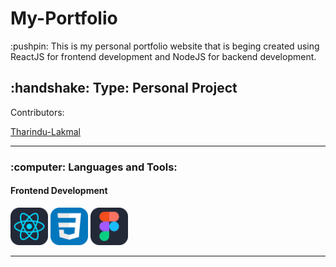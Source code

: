 <h1>My-Portfolio</h1>

<p>:pushpin: This is my personal portfolio website that is beging created using ReactJS for frontend development and NodeJS for backend development.</p>

<h2>:handshake: Type: Personal Project</h2>
<p>Contributors: </p>

[Tharindu-Lakmal](https://github.com/Tharindu-Lakmal)

---

<h3>:computer: Languages and Tools:</h3>
<p align = "left">
  <h4 align = "left">Frontend Development</h4>
  <p align = "left">
    <img src="https://github.com/Tharindu-Lakmal/Tharindu-Lakmal/blob/main/icons/React-Dark.svg" alt="react" width="60" height="60"/> 
    <img src="https://github.com/Tharindu-Lakmal/Tharindu-Lakmal/blob/main/icons/CSS.svg" alt="css3" width="60" height="60"/>
    <img src="https://github.com/Tharindu-Lakmal/Tharindu-Lakmal/blob/main/icons/Figma-Dark.svg" alt="Figma" width="60" height="60"/>
  </p>
</p>

---
